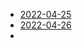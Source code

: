 - [2022-04-25](../2022/04/April-25-2020.md#Contents)
- [2022-04-26](../2022/04/April-26-2022.md#Contents)
- 